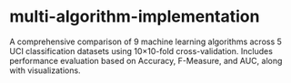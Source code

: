 # multi-algorithm-implementation
A comprehensive comparison of 9 machine learning algorithms across 5 UCI classification datasets using 10×10-fold cross-validation. Includes performance evaluation based on Accuracy, F-Measure, and AUC, along with visualizations.
